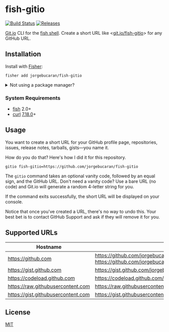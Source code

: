 # fish-gitio

[![Build Status](https://img.shields.io/travis/jorgebucaran/fish-gitio.svg)](https://travis-ci.org/jorgebucaran/fish-gitio)
[![Releases](https://img.shields.io/github/release/jorgebucaran/fish-gitio.svg?label=latest)](https://github.com/jorgebucaran/fish-gitio/releases)

[Git.io](https://git.io) CLI for the [fish shell](https://fishshell.com). Create a short URL like <[git.io/fish-gitio](https://git.io/fish-gitio)> for any GitHub URL.

## Installation

Install with [Fisher](https://github.com/jorgebucaran/fisher):

```
fisher add jorgebucaran/fish-gitio
```

<details>
<summary>Not using a package manager?</summary>

---

Download `gitio.fish` to any directory on your functions path.

```fish
set -q XDG_CONFIG_HOME; or set XDG_CONFIG_HOME ~/.config
curl https://git.io/gitio.fish --create-dirs -sLo $XDG_CONFIG_HOME/fish/functions/gitio.fish
```

To uninstall it from your system, remove the file and erase the function.

```
rm -f $XDG_CONFIG_HOME/fish/functions/gitio.fish && functions -e gitio
```

</details>

### System Requirements

- [fish](https://github.com/fishshell) 2.0+
- [curl](https://github.com/curl/curl) [7.18.0](https://curl.haxx.se/changes.html#7_18_0)+

## Usage

You want to create a short URL for your GitHub profile page, repositories, issues, release notes, tarballs, gists—you name it.

How do you do that? Here's how I did it for this repository.

```fish
gitio fish-gitio=https://github.com/jorgebucaran/fish-gitio
```

The `gitio` command takes an optional vanity code, followed by an equal sign, and the GitHub URL. Don't need a vanity code? Use a bare URL (no code) and Git.io will generate a random 4-letter string for you.

If the command exits successfully, the short URL will be displayed on your console.

Notice that once you've created a URL, there's no way to undo this. Your best bet is to contact GitHub Support and ask if they will remove it for you.

## Supported URLs

| Hostname                           | Example                                                                                                |
| ---------------------------------- | ------------------------------------------------------------------------------------------------------ |
| https://github.com                 | https://github.com/jorgebucaran/fish-gitio <br> https://github.com/jorgebucaran/fish-gitio/issues <br> |
| https://gist.github.com            | https://gist.github.com/jorgebucaran/c7954376c...5bb85feabb8                                           |
| https://codeload.github.com        | https://codeload.github.com/jorgebucaran/fish-gitio/tar.gz/master                                      |
| https://raw.githubusercontent.com  | https://raw.githubusercontent.com/jorgebucaran/fish-gitio/master/gitio.fish                            |
| https://gist.githubusercontent.com | https://gist.githubusercontent.com/jorgebucaran/c796.../raw/894a.../gitio.svg                          |

## License

[MIT](LICENSE.md)
